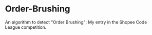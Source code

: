 # Order-Brushing
An algorithm to detect "Order Brushing"; My entry in the Shopee Code League competition.
